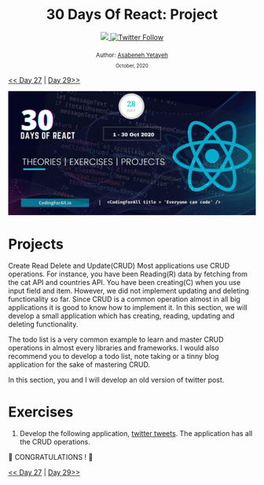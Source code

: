 <div align="center">
  <h1> 30 Days Of React: Project</h1>
  <a class="header-badge" target="_blank" href="https://www.linkedin.com/in/asabeneh/">
  <img src="https://img.shields.io/badge/style--5eba00.svg?label=LinkedIn&logo=linkedin&style=social">
  </a>
  <a class="header-badge" target="_blank" href="https://twitter.com/Asabeneh">
  <img alt="Twitter Follow" src="https://img.shields.io/twitter/follow/asabeneh?style=social">
  </a>

<sub>Author:
<a href="https://www.linkedin.com/in/asabeneh/" target="_blank">Asabeneh Yetayeh</a><br>
<small> October, 2020</small>
</sub>

</div>

[<< Day 27](../27_Ref/27_ref.md) | [Day 29>>](../29_explore/29_explore.md)

![30 Days of React banner](../images/30_days_of_react_banner_day_28.jpg)

# Projects

Create Read Delete and Update(CRUD)
Most applications use CRUD operations. For instance, you have been Reading(R) data by fetching from the cat API and countries API. You have been creating(C) when you use input field and item. However, we did not implement updating and deleting functionality so far. Since CRUD is a common operation almost in all big applications it is good to know how to implement it. In this section, we will develop a small application which has creating, reading, updating and deleting functionality.

The todo list is a very common example to learn and master CRUD operations in almost every libraries and frameworks. I would also recommend you to develop a todo list, note taking or a tinny blog application for the sake of mastering CRUD.

In this section, you and I will develop an old version of twitter post.

# Exercises

1. Develop the following application, [twitter tweets](https://www.30daysofreact.com/day-28/twitter-clone). The application has all the CRUD operations.

🎉 CONGRATULATIONS ! 🎉

[<< Day 27](../27_Ref/27_ref.md) | [Day 29>>]()
